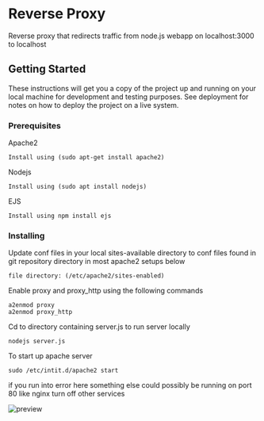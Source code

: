 
# Reverse Proxy

Reverse proxy that redirects traffic from node.js webapp on localhost:3000 to localhost

## Getting Started

These instructions will get you a copy of the project up and running on your local machine for development and testing purposes. See deployment for notes on how to deploy the project on a live system.

### Prerequisites

Apache2

```
Install using (sudo apt-get install apache2)
```

Nodejs

```
Install using (sudo apt install nodejs)
```

EJS

```
Install using npm install ejs
```
### Installing
Update conf files in your local sites-available directory to conf files found in git repository directory in most apache2 setups below
```
file directory: (/etc/apache2/sites-enabled)
```

Enable proxy and proxy_http using the following commands
```
a2enmod proxy
a2enmod proxy_http
```
Cd to directory containing server.js to run server locally

```
nodejs server.js
```

To start up apache server

```
sudo /etc/intit.d/apache2 start
```
if you run into error here something else could possibly be running on port 80 like nginx turn off other services


![preview](https://github.com/Nasir-Kasumu/ReverseProxy/blob/master/screen.png?raw=true)




